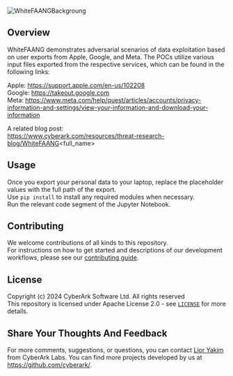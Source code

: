![WhiteFAANGBackgroung](https://github.com/user-attachments/assets/898d0df7-cd46-465c-8369-4e8946a2a26f)

## Overview
WhiteFAANG demonstrates adversarial scenarios of data exploitation based on user exports from Apple, Google, and Meta. The POCs utilize various input files exported from the respective services, which can be found in the following links:  
  
Apple: https://support.apple.com/en-us/102208  
Google: https://takeout.google.com  
Meta: https://www.meta.com/help/quest/articles/accounts/privacy-information-and-settings/view-your-information-and-download-your-information  

A related blog post:  
https://www.cyberark.com/resources/threat-research-blog/WhiteFAANG<full_name>  

## Usage
Once you export your personal data to your laptop, replace the placeholder values with the full path of the export.  
Use `pip install` to install any required modules when necessary.   
Run the relevant code segment of the Jupyter Notebook.  

## Contributing

We welcome contributions of all kinds to this repository.  
For instructions on how to get started and descriptions
of our development workflows, please see our [contributing guide](https://github.com/cyberark/conjur-api-go/blob/master/CONTRIBUTING.md).

## License
Copyright (c) 2024 CyberArk Software Ltd. All rights reserved  
This repository is licensed under Apache License 2.0 - see [`LICENSE`](LICENSE) for more details.

## Share Your Thoughts And Feedback
For more comments, suggestions, or questions, you can contact [Lior Yakim](https://www.linkedin.com/in/lior-yakim-79b100156/) from CyberArk Labs.
You can find more projects developed by us at https://github.com/cyberark/.
